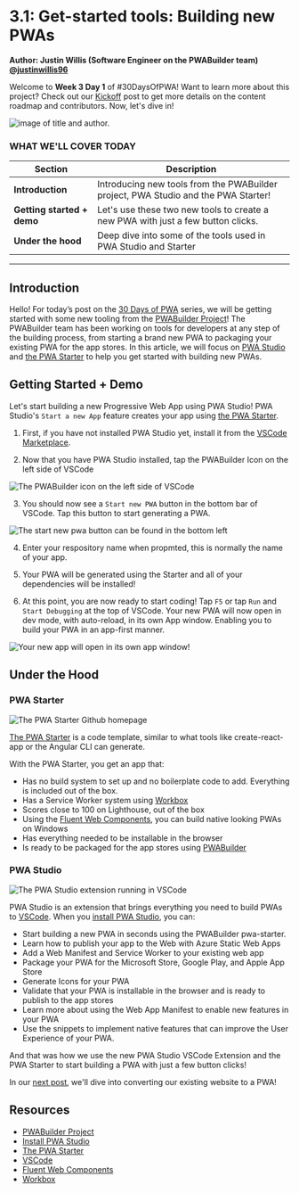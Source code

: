 # 3.1: Get-started tools: Building new PWAs

**Author: Justin Willis (Software Engineer on the PWABuilder team) [@justinwillis96](https://twitter.com/Justinwillis96)**

Welcome to **Week 3 Day 1** of #30DaysOfPWA! Want to learn more about this project? Check out our [Kickoff](../kickoff.md) post to get more details on the content roadmap and contributors. Now, let's dive in!

![image of title and author.](_media/day-01.jpg)

### WHAT WE'LL COVER TODAY

| Section | Description |
| ------- | ----------- |
| **Introduction** | Introducing new tools from the PWABuilder project, PWA Studio and the PWA Starter! |
| **Getting started + demo** |Let's use these two new tools to create a new PWA with just a few button clicks.  |
| **Under the hood** | Deep dive into some of the tools used in PWA Studio and Starter|

---

## Introduction

Hello! For today’s post on the [30 Days of PWA](https://aka.ms/learn-pwa/30Days-blog) series, we will be getting started with some new tooling from the [PWABuilder Project](https://aka.ms/learn-PWA/30Days-3.1/github.com/pwa-builder/PWABuilder)! The PWABuilder team has been working on tools for developers at any step of the building process, from starting a brand new PWA to packaging your existing PWA for the app stores. In this article, we will focus on [PWA Studio](https://aka.ms/learn-PWA/30Days-3.1/pwa-studio) and [the PWA Starter](https://aka.ms/learn-PWA/30Days-3.1/github.com/pwa-builder/pwa-starter) to help you get started with building new PWAs.

## Getting Started + Demo

Let's start building a new Progressive Web App using PWA Studio! PWA Studio's `Start a new App` feature creates your app using [the PWA Starter](https://github.com/pwa-builder/pwa-starter).

1. First, if you have not installed PWA Studio yet, install it from the [VSCode Marketplace](https://aka.ms/learn-PWA/30Days-3.1/pwa-studio).

2. Now that you have PWA Studio installed, tap the PWABuilder Icon on the left side of VSCode

![The PWABuilder icon on the left side of VSCode](_media/icon-on-left.png)

3. You should now see a `Start new PWA` button in the bottom bar of VSCode. Tap this button to start generating a PWA.

![The start new pwa button can be found in the bottom left](_media/start-new-pwa.png)

4. Enter your respository name when propmted, this is normally the name of your app.

5. Your PWA will be generated using the Starter and all of your dependencies will be installed!

6. At this point, you are now ready to start coding! Tap `F5` or tap `Run` and `Start Debugging` at the top of VSCode. Your new PWA will now open in dev mode, with auto-reload, in its own App window. Enabling you to build your PWA in an app-first manner.

![Your new app will open in its own app window!](_media/new-app.png)

## Under the Hood

### PWA Starter

![The PWA Starter Github homepage](_media/pwa-starter.png)

[The PWA Starter](https://aka.ms/learn-PWA/30Days-3.1/github.com/pwa-builder/pwa-starter) is a code template, similar to what tools like create-react-app or the Angular CLI can generate.

With the PWA Starter, you get an app that:
- Has no build system to set up and no boilerplate code to add. Everything is included out of the box.
- Has a Service Worker system using [Workbox](https://aka.ms/learn-PWA/30Days-3.1/developers.google.com/web/tools/workbox)
- Scores close to 100 on Lighthouse, out of the box
- Using the [Fluent Web Components](https://aka.ms/learn-PWA/30Days-3.1/docs.microsoft.com/en-us/fluent-ui/web-components), you can build native looking PWAs on Windows
- Has everything needed to be installable in the browser
- Is ready to be packaged for the app stores using [PWABuilder](https://aka.ms/learn-PWA/30Days-3.1/www.pwabuilder.com)

### PWA Studio

![The PWA Studio extension running in VSCode](_media/pwa-studio.png)

PWA Studio is an extension that brings everything you need to build PWAs to [VSCode](https://aka.ms/learn-PWA/30Days-3.1/code.visualstudio.com). When you [install PWA Studio](https://aka.ms/learn-PWA/30Days-3.1/pwa-studio), you can:
-	Start building a new PWA in seconds using the PWABuilder pwa-starter.
-	Learn how to publish your app to the Web with Azure Static Web Apps
-	Add a Web Manifest and Service Worker to your existing web app
-	Package your PWA for the Microsoft Store, Google Play, and Apple App Store
-	Generate Icons for your PWA
-	Validate that your PWA is installable in the browser and is ready to publish to the app stores
-	Learn more about using the Web App Manifest to enable new features in your PWA
-	Use the snippets to implement native features that can improve the User Experience of your PWA.

And that was how we use the new PWA Studio VSCode Extension and the PWA Starter to start building a PWA with just a few button clicks!

In our [next post](02.md), we'll dive into converting our existing website to a PWA!

## Resources

- [PWABuilder Project](https://aka.ms/learn-PWA/30Days-3.1/github.com/pwa-builder/PWABuilder)
- [Install PWA Studio](https://aka.ms/learn-PWA/30Days-3.1/pwa-studio)
- [The PWA Starter](https://aka.ms/learn-PWA/30Days-3.1/github.com/pwa-builder/pwa-starter)
- [VSCode](https://aka.ms/learn-PWA/30Days-3.1/code.visualstudio.com)
- [Fluent Web Components](https://aka.ms/learn-PWA/30Days-3.1/docs.microsoft.com/en-us/fluent-ui/web-components)
- [Workbox](https://aka.ms/learn-PWA/30Days-3.1/developers.google.com/web/tools/workbox)


